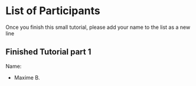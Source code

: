 # List of Participants
Once you finish this small tutorial, please add your name to the list as a new line

## Finished Tutorial part 1
Name:

- Maxime B.
